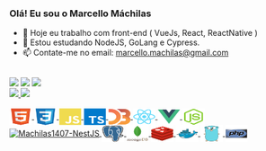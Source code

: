 ### Olá! Eu sou o Marcello Máchilas

- 🔭 Hoje eu trabalho com front-end ( VueJs, React, ReactNative )
- 🌱 Estou estudando NodeJS, GoLang e Cypress.
- 📫 Contate-me no email:  marcello.machilas@gmail.com
  ##
 
<div> 
  <a href = "mailto:marcello.machilas@gmail.com"><img src="https://img.shields.io/badge/-Gmail-%23333?style=for-the-badge&logo=gmail&logoColor=white" target="_blank"></a>
  <a href="https://www.linkedin.com/in/marcello-machilas/" target="_blank"><img src="https://img.shields.io/badge/-LinkedIn-%230077B5?style=for-the-badge&logo=linkedin&logoColor=white" target="_blank"></a>
  <a href="https://gitlab.com/machilas" target="_blank"><img src="https://img.shields.io/badge/GitLab-330F63?style=for-the-badge&logo=gitlab&logoColor=white" target="_blank"></a> 
</div>




 <div>
  <a href="https://github.com/Machilas1407">
  <img height="180em" src="https://github-readme-stats.vercel.app/api?username=Machilas1407&show_icons=true&theme=tokyonight&include_all_commits=true&count_private=true"/>
  <img height="180em" src="https://github-readme-stats.vercel.app/api/top-langs/?username=Machilas1407&layout=compact&langs_count=7&theme=tokyonight"/>
</div>
<div style="display: inline_block"><br>
 <img align="center" alt="Machilas1407-HTML" height="30" width="40" src="https://raw.githubusercontent.com/devicons/devicon/master/icons/html5/html5-original.svg">
  <img align="center" alt="Machilas1407-CSS" height="30" width="40" src="https://raw.githubusercontent.com/devicons/devicon/master/icons/css3/css3-original.svg">
  <img align="center" alt="-Machilas1407-Js" height="30" width="40" src="https://raw.githubusercontent.com/devicons/devicon/master/icons/javascript/javascript-plain.svg">
 <img align="center" alt="-Machilas1407-Ts" height="30" width="40" src="https://raw.githubusercontent.com/devicons/devicon/master/icons/typescript/typescript-plain.svg">
  <img align="center" alt="Machilas1407-D3" height="30" width="40" src="https://raw.githubusercontent.com/devicons/devicon/master/icons/d3js/d3js-original.svg">
  <img align="center" alt="Machilas1407-React" height="30" width="40" src="https://raw.githubusercontent.com/devicons/devicon/master/icons/react/react-original.svg">
   <img align="center" alt="Machilas1407-VueJs" height="30" width="40" src="https://raw.githubusercontent.com/devicons/devicon/master/icons/vuejs/vuejs-original.svg">
 <img align="center" alt="Machilas1407-NodeJS" height="30" width="40" src="https://raw.githubusercontent.com/devicons/devicon/master/icons/nodejs/nodejs-original.svg">
 <img align="center" alt="Machilas1407-NestJS" height="30" width="40" src="https://user-images.githubusercontent.com/13108166/32161516-25ee8a3c-bd56-11e7-9d49-76faed577e1a.png">
  <img align="center" alt="Machilas1407-Postgres" height="30" width="40" src="https://raw.githubusercontent.com/devicons/devicon/master/icons/postgresql/postgresql-original.svg">
   <img align="center" alt="Machilas1407-MongoDB" height="30" width="40" src="https://raw.githubusercontent.com/devicons/devicon/master/icons/mongodb/mongodb-original-wordmark.svg">
 <img align="center" alt="Machilas1407-Redis" height="30" width="40" src="https://raw.githubusercontent.com/devicons/devicon/master/icons/redis/redis-original.svg">

  <img align="center" alt="Machilas1407-Docker" height="30" width="40" src="https://raw.githubusercontent.com/devicons/devicon/master/icons/docker/docker-original.svg">
   <img align="center" alt="Machilas1407-Go" height="30" width="40" src="https://raw.githubusercontent.com/devicons/devicon/master/icons/go/go-original.svg">

 <img align="center" alt="Machilas1407-PHP" height="30" width="40" src="https://raw.githubusercontent.com/devicons/devicon/master/icons/php/php-original.svg">
</div>


